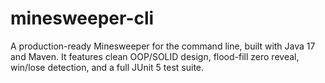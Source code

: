 # minesweeper-cli
A production-ready Minesweeper for the command line, built with Java 17 and Maven. It features clean OOP/SOLID design, flood-fill zero reveal, win/lose detection, and a full JUnit 5 test suite.
